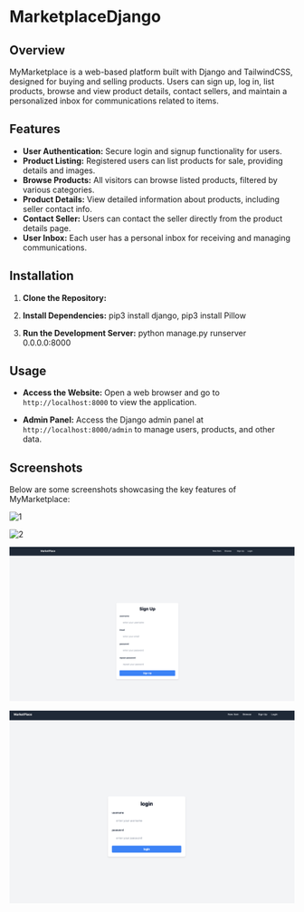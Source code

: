 # MarketplaceDjango

## Overview

MyMarketplace is a web-based platform built with Django and TailwindCSS, designed for buying and selling products. Users can sign up, log in, list products, browse and view product details, contact sellers, and maintain a personalized inbox for communications related to items.

## Features

- **User Authentication:** Secure login and signup functionality for users.
- **Product Listing:** Registered users can list products for sale, providing details and images.
- **Browse Products:** All visitors can browse listed products, filtered by various categories.
- **Product Details:** View detailed information about products, including seller contact info.
- **Contact Seller:** Users can contact the seller directly from the product details page.
- **User Inbox:** Each user has a personal inbox for receiving and managing communications.

## Installation

1. **Clone the Repository:**

2. **Install Dependencies:**
   pip3 install django, pip3 install Pillow


3. **Run the Development Server:**
	python manage.py runserver 0.0.0.0:8000

## Usage

- **Access the Website:**
Open a web browser and go to `http://localhost:8000` to view the application.

- **Admin Panel:**
Access the Django admin panel at `http://localhost:8000/admin` to manage users, products, and other data.

## Screenshots

Below are some screenshots showcasing the key features of MyMarketplace:

![1](screenshoots/1.png)

![2](screenshoots/2.png)

![3](screenshoots/3.png)

![4](screenshoots/4.png)





